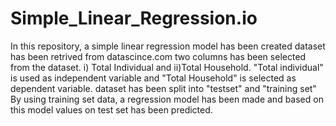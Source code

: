 # Simple_Linear_Regression.io
In this repository, a simple linear regression model has been created
dataset has been retrived from datascince.com 
two columns has been selected from the dataset. i) Total Individual and ii)Total Household.
"Total individual" is used as independent variable and "Total Household" is selected as dependent variable.
dataset has been split into "testset" and "training set"
By using training set data, a regression model has been made and based on this model values on test set has been predicted.

